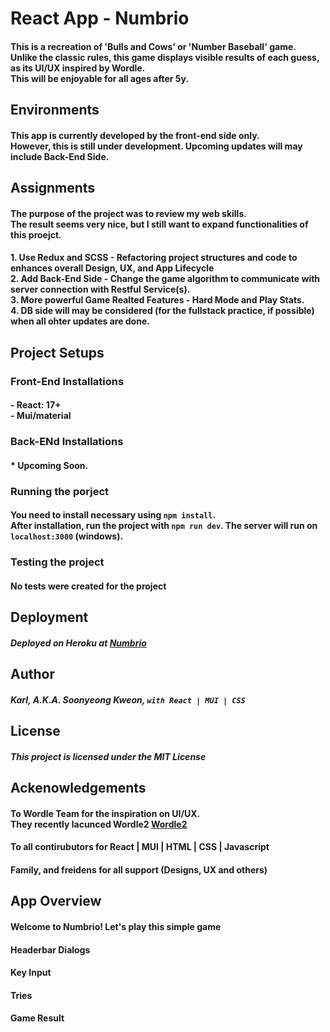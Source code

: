 # React App  - Numbrio
#### This is a recreation of 'Bulls and Cows' or 'Number Baseball' game. <br/> Unlike the classic rules, this game displays visible results of each guess, as its UI/UX inspired by Wordle. <br/> This will be enjoyable for all ages after 5y.

## Environments
#### This app is currently developed by the front-end side only. <br/> However, this is still under development. Upcoming updates will may include Back-End Side.

## Assignments
#### The purpose of the project was to review my web skills. <br/> The result seems very nice, but I still want to expand functionalities of this proejct. 
#### 1. Use Redux and SCSS - Refactoring project structures and code to enhances overall Design, UX, and App Lifecycle <br/> 2. Add Back-End Side - Change the game algorithm to communicate with server connection with Restful Service(s).<br/> 3. More powerful Game Realted Features - Hard Mode and Play Stats. <br/> 4. DB side will may be considered (for the fullstack practice, if possible) when all ohter updates are done.

## Project Setups
### Front-End Installations
#### - React: 17+ <br/> - Mui/material
### Back-ENd Installations
#### * Upcoming Soon. 
### Running the porject
#### You need to install necessary  using ```npm install```.  <br/> After installation, run the project with ```npm run dev```. The server will run on ```localhost:3000``` (windows).
### Testing the project
#### No tests were created for the project

## Deployment
##### Deployed on Heroku at <a href="https://numbrio.herokuapp.com/">Numbrio</a>

## Author 
##### Karl, A.K.A. Soonyeong Kweon, `with React | MUI | CSS`

## License
##### This project is licensed under the MIT License

## Ackenowledgements
#### To Wordle Team for the inspiration on UI/UX. <br/> They recently lacunced Wordle2 <a href="https://www.wordle2.in/">Wordle2</a>
#### To all contirubutors for React | MUI | HTML | CSS | Javascript
#### Family, and freidens for all support (Designs, UX and others)

## App Overview
#### Welcome to Numbrio! Let's play this simple game
#### Headerbar Dialogs
#### Key Input
#### Tries
#### Game Result
